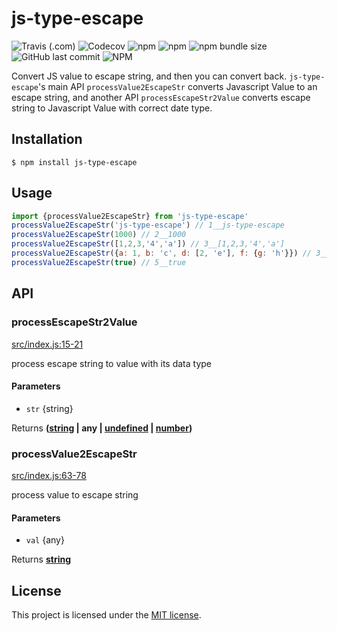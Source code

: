 # js-type-escape

![Travis (.com)](https://img.shields.io/travis/com/teeeemoji/js-type-escape)
![Codecov](https://img.shields.io/codecov/c/github/teeeemoji/js-type-escape?token=8b1462035af64c20adae6bb75dd2cda6)
![npm](https://img.shields.io/npm/v/js-type-escape)
![npm](https://img.shields.io/npm/dy/js-type-escape)
![npm bundle size](https://img.shields.io/bundlephobia/min/js-type-escape?style=plastic)
![GitHub last commit](https://img.shields.io/github/last-commit/teeeemoji/js-type-escape)
![NPM](https://img.shields.io/npm/l/js-type-escape)


Convert JS value to escape string, and then you can convert back.
`js-type-escape`'s main API `processValue2EscapeStr` converts Javascript Value to an escape string, and another API `processEscapeStr2Value` converts escape string to Javascript Value with correct date type. 

## Installation

```console
$ npm install js-type-escape
```

## Usage

```javascript
import {processValue2EscapeStr} from 'js-type-escape'
processValue2EscapeStr('js-type-escape') // 1__js-type-escape
processValue2EscapeStr(1000) // 2__1000
processValue2EscapeStr([1,2,3,'4','a']) // 3__[1,2,3,'4','a']
processValue2EscapeStr({a: 1, b: 'c', d: [2, 'e'], f: {g: 'h'}}) // 3__"{"a":1,"b":"c","d":[2,"e"],"f":{"g":"h"}}"
processValue2EscapeStr(true) // 5__true
```

## API

<!-- Generated by documentation.js. Update this documentation by updating the source code. -->

### processEscapeStr2Value

[src/index.js:15-21](https://github.com/teeeemoji/js-type-escape/blob/a0a715c71a71b99141bb47c0e086ecd766c2afab/src/index.js#L15-L21 "Source code on GitHub")

process escape string to value with its data type

#### Parameters

-   `str`  {string}

Returns **([string](https://developer.mozilla.org/docs/Web/JavaScript/Reference/Global_Objects/String) | any | [undefined](https://developer.mozilla.org/docs/Web/JavaScript/Reference/Global_Objects/undefined) \| [number](https://developer.mozilla.org/docs/Web/JavaScript/Reference/Global_Objects/Number))** 

### processValue2EscapeStr

[src/index.js:63-78](https://github.com/teeeemoji/js-type-escape/blob/a0a715c71a71b99141bb47c0e086ecd766c2afab/src/index.js#L63-L78 "Source code on GitHub")

process value to escape string

#### Parameters

-   `val`  {any}

Returns **[string](https://developer.mozilla.org/docs/Web/JavaScript/Reference/Global_Objects/String)** 

## License

This project is licensed under the [MIT license](LICENSE).

[plop]: https://github.com/amwmedia/plop
